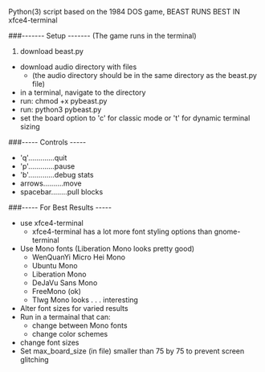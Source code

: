 Python(3) script based on the 1984 DOS game, BEAST
RUNS BEST IN xfce4-terminal



###------- Setup -------
(The game runs in the terminal)

1. download beast.py
- download audio directory with files 
	* (the audio directory should be in the same directory as the beast.py file)
- in a terminal, navigate to the directory
- run: chmod +x pybeast.py
- run: python3 pybeast.py
- set the board option to 'c' for classic mode or 't' for dynamic terminal sizing


###----- Controls -----


* 'q'.............quit
* 'p'.............pause
* 'b'.............debug stats
* arrows..........move
* spacebar........pull blocks


###----- For Best Results -----


* use xfce4-terminal
	* xfce4-terminal has a lot more font styling options than gnome-terminal
* Use Mono fonts (Liberation Mono looks pretty good)
 	* WenQuanYi Micro Hei Mono
	* Ubuntu Mono
 	* Liberation Mono
 	* DeJaVu Sans Mono
 	* FreeMono (ok)
 	* Tlwg Mono looks . . . interesting
* Alter font sizes for varied results
* Run in a termainal that can:
	* change between Mono fonts
	* change color schemes
* change font sizes
* Set max_board_size (in file) smaller than 75 by 75 to prevent screen glitching





